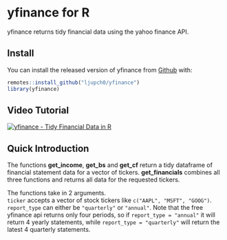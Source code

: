 
<!-- README.md is generated from README.Rmd. Please edit that file -->

# yfinance for R

yfinance returns tidy financial data using the yahoo finance API.

## Install

You can install the released version of yfinance from
[Github](https://github.com/Ljupch0/yfinance) with:

``` r
remotes::install_github("ljupch0/yfinance")
library(yfinance)
```

## Video Tutorial
[![yfinance - Tidy Financial Data in R](http://img.youtube.com/vi/qHFwzY2FXiI/0.jpg)](http://www.youtube.com/watch?v=qHFwzY2FXiI "yfinance - Tidy Financial Data in R")

## Quick Introduction

The functions **get_income**, **get_bs** and **get_cf** return a tidy dataframe of financial statement data for a vector of tickers.
**get_financials** combines all three functions and returns all data for the requested tickers.

The functions take in 2 arguments.  
`ticker` accepts a vector of stock tickers like `c("AAPL", "MSFT", "GOOG")`.  
`report_type` can either be `"quarterly"` or `"annual"`. Note that the free yfinance api returns only four periods, so if `report_type = "annual"` it will return 4 yearly statements, while `report_type = "quarterly"` will return the latest 4 quarterly statements.



